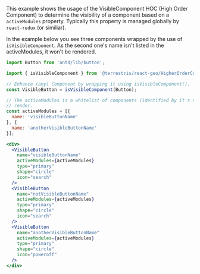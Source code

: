 This example shows the usage of the VisibleComponent HOC (High Order Component) to
determine the visibility of a component based on a `activeModules` property. Typically
this property is managed globally by `react-redux` (or similiar).

In the example below you see three components wrapped by the use of
`isVisibleComponent`. As the second one's name isn't listed in the activeModules,
it won't be rendered.

```jsx
import Button from 'antd/lib/button';

import { isVisibleComponent } from '@terrestris/react-geo/HigherOrderComponent/VisibleComponent/VisibleComponent';

// Enhance (any) Component by wrapping it using isVisibleComponent().
const VisibleButton = isVisibleComponent(Button);

// The activeModules is a whitelist of components (identified by it's names) to
// render.
const activeModules = [{
  name: 'visibleButtonName'
}, {
  name: 'anotherVisibleButtonName'
}];

<div>
  <VisibleButton
    name="visibleButtonName"
    activeModules={activeModules}
    type="primary"
    shape="circle"
    icon="search"
  />
  <VisibleButton
    name="notVisibleButtonName"
    activeModules={activeModules}
    type="primary"
    shape="circle"
    icon="search"
  />
  <VisibleButton
    name="anotherVisibleButtonName"
    activeModules={activeModules}
    type="primary"
    shape="circle"
    icon="poweroff"
  />
</div>
```
